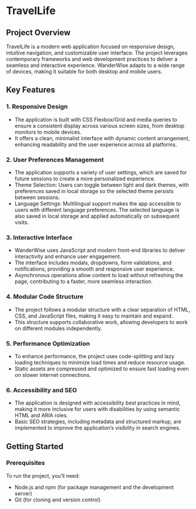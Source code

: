 # TravelLife

## Project Overview

TravelLife is a modern web application focused on responsive design, intuitive navigation, and customizable user interface. The project leverages contemporary frameworks and web development practices to deliver a seamless and interactive experience. WanderWise adapts to a wide range of devices, making it suitable for both desktop and mobile users.

## Key Features

### 1. Responsive Design
   - The application is built with CSS Flexbox/Grid and media queries to ensure a consistent display across various screen sizes, from desktop monitors to mobile devices.
   - It offers a clean, minimalist interface with dynamic content arrangement, enhancing readability and the user experience across all platforms.

### 2. User Preferences Management
   - The application supports a variety of user settings, which are saved for future sessions to create a more personalized experience.
   - Theme Selection: Users can toggle between light and dark themes, with preferences saved in local storage so the selected theme persists between sessions.
   - Language Settings: Multilingual support makes the app accessible to users with different language preferences. The selected language is also saved in local storage and applied automatically on subsequent visits.

### 3. Interactive Interface
   - WanderWise uses JavaScript and modern front-end libraries to deliver interactivity and enhance user engagement.
   - The interface includes modals, dropdowns, form validations, and notifications, providing a smooth and responsive user experience.
   - Asynchronous operations allow content to load without refreshing the page, contributing to a faster, more seamless interaction.

### 4. Modular Code Structure
   - The project follows a modular structure with a clear separation of HTML, CSS, and JavaScript files, making it easy to maintain and expand.
   - This structure supports collaborative work, allowing developers to work on different modules independently.

### 5. Performance Optimization
   - To enhance performance, the project uses code-splitting and lazy loading techniques to minimize load times and reduce resource usage.
   - Static assets are compressed and optimized to ensure fast loading even on slower internet connections.

### 6. Accessibility and SEO
   - The application is designed with accessibility best practices in mind, making it more inclusive for users with disabilities by using semantic HTML and ARIA roles.
   - Basic SEO strategies, including metadata and structured markup, are implemented to improve the application’s visibility in search engines.

## Getting Started

### Prerequisites
To run the project, you’ll need:
   - Node.js and npm (for package management and the development server)
   - Git (for cloning and version control)
